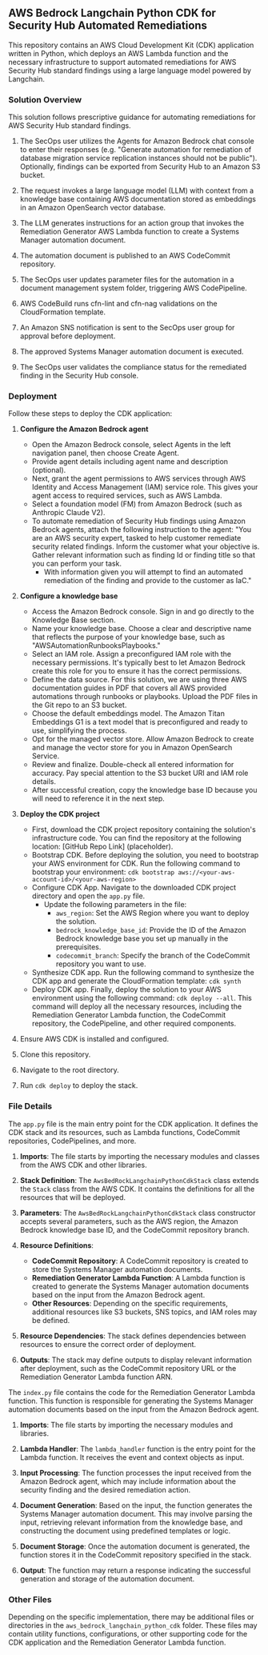 ## AWS Bedrock Langchain Python CDK for Security Hub Automated Remediations

This repository contains an AWS Cloud Development Kit (CDK) application written in Python, which deploys an AWS Lambda function and the necessary infrastructure to support automated remediations for AWS Security Hub standard findings using a large language model powered by Langchain.

### Solution Overview

This solution follows prescriptive guidance for automating remediations for AWS Security Hub standard findings.

1. The SecOps user utilizes the Agents for Amazon Bedrock chat console to enter their responses (e.g. "Generate automation for remediation of database migration service replication instances should not be public"). Optionally, findings can be exported from Security Hub to an Amazon S3 bucket.

2. The request invokes a large language model (LLM) with context from a knowledge base containing AWS documentation stored as embeddings in an Amazon OpenSearch vector database.

3. The LLM generates instructions for an action group that invokes the Remediation Generator AWS Lambda function to create a Systems Manager automation document.

4. The automation document is published to an AWS CodeCommit repository.

5. The SecOps user updates parameter files for the automation in a document management system folder, triggering AWS CodePipeline.

6. AWS CodeBuild runs cfn-lint and cfn-nag validations on the CloudFormation template.

7. An Amazon SNS notification is sent to the SecOps user group for approval before deployment.

8. The approved Systems Manager automation document is executed.

9. The SecOps user validates the compliance status for the remediated finding in the Security Hub console.

### Deployment

Follow these steps to deploy the CDK application:

1. **Configure the Amazon Bedrock agent**
   - Open the Amazon Bedrock console, select Agents in the left navigation panel, then choose Create Agent.
   - Provide agent details including agent name and description (optional).
   - Next, grant the agent permissions to AWS services through AWS Identity and Access Management (IAM) service role. This gives your agent access to required services, such as AWS Lambda.
   - Select a foundation model (FM) from Amazon Bedrock (such as Anthropic Claude V2).
   - To automate remediation of Security Hub findings using Amazon Bedrock agents, attach the following instruction to the agent:
     "You are an AWS security expert, tasked to help customer remediate security related findings.
     Inform the customer what your objective is. Gather relevant information such as finding Id or finding title so that you can perform your task.
     * With information given you will attempt to find an automated remediation of the finding and provide to the customer as IaC."

2. **Configure a knowledge base**
   - Access the Amazon Bedrock console. Sign in and go directly to the Knowledge Base section.
   - Name your knowledge base. Choose a clear and descriptive name that reflects the purpose of your knowledge base, such as "AWSAutomationRunbooksPlaybooks."
   - Select an IAM role. Assign a preconfigured IAM role with the necessary permissions. It's typically best to let Amazon Bedrock create this role for you to ensure it has the correct permissions.
   - Define the data source. For this solution, we are using three AWS documentation guides in PDF that covers all AWS provided automations through runbooks or playbooks. Upload the PDF files in the Git repo to an S3 bucket.
   - Choose the default embeddings model. The Amazon Titan Embeddings G1 is a text model that is preconfigured and ready to use, simplifying the process.
   - Opt for the managed vector store. Allow Amazon Bedrock to create and manage the vector store for you in Amazon OpenSearch Service.
   - Review and finalize. Double-check all entered information for accuracy. Pay special attention to the S3 bucket URI and IAM role details.
   - After successful creation, copy the knowledge base ID because you will need to reference it in the next step.

3. **Deploy the CDK project**
   - First, download the CDK project repository containing the solution's infrastructure code. You can find the repository at the following location: [GitHub Repo Link] (placeholder).
   - Bootstrap CDK. Before deploying the solution, you need to bootstrap your AWS environment for CDK. Run the following command to bootstrap your environment: `cdk bootstrap aws://<your-aws-account-id>/<your-aws-region>`
   - Configure CDK App. Navigate to the downloaded CDK project directory and open the `app.py` file.
     - Update the following parameters in the file:
       - `aws_region`: Set the AWS Region where you want to deploy the solution.
       - `bedrock_knowledge_base_id`: Provide the ID of the Amazon Bedrock knowledge base you set up manually in the prerequisites.
       - `codecommit_branch`: Specify the branch of the CodeCommit repository you want to use.
   - Synthesize CDK app. Run the following command to synthesize the CDK app and generate the CloudFormation template: `cdk synth`
   - Deploy CDK app. Finally, deploy the solution to your AWS environment using the following command: `cdk deploy --all`. This command will deploy all the necessary resources, including the Remediation Generator Lambda function, the CodeCommit repository, the CodePipeline, and other required components.

1. Ensure AWS CDK is installed and configured.
2. Clone this repository.
3. Navigate to the root directory.
4. Run `cdk deploy` to deploy the stack.

### File Details

The `app.py` file is the main entry point for the CDK application. It defines the CDK stack and its resources, such as Lambda functions, CodeCommit repositories, CodePipelines, and more.

1. **Imports**: The file starts by importing the necessary modules and classes from the AWS CDK and other libraries.

2. **Stack Definition**: The `AwsBedRockLangchainPythonCdkStack` class extends the `Stack` class from the AWS CDK. It contains the definitions for all the resources that will be deployed.

3. **Parameters**: The `AwsBedRockLangchainPythonCdkStack` class constructor accepts several parameters, such as the AWS region, the Amazon Bedrock knowledge base ID, and the CodeCommit repository branch.

4. **Resource Definitions**:
   - **CodeCommit Repository**: A CodeCommit repository is created to store the Systems Manager automation documents.
   - **Remediation Generator Lambda Function**: A Lambda function is created to generate the Systems Manager automation documents based on the input from the Amazon Bedrock agent.
   - **Other Resources**: Depending on the specific requirements, additional resources like S3 buckets, SNS topics, and IAM roles may be defined.

5. **Resource Dependencies**: The stack defines dependencies between resources to ensure the correct order of deployment.

6. **Outputs**: The stack may define outputs to display relevant information after deployment, such as the CodeCommit repository URL or the Remediation Generator Lambda function ARN.

The `index.py` file contains the code for the Remediation Generator Lambda function. This function is responsible for generating the Systems Manager automation documents based on the input from the Amazon Bedrock agent.

1. **Imports**: The file starts by importing the necessary modules and libraries.

2. **Lambda Handler**: The `lambda_handler` function is the entry point for the Lambda function. It receives the event and context objects as input.

3. **Input Processing**: The function processes the input received from the Amazon Bedrock agent, which may include information about the security finding and the desired remediation action.

4. **Document Generation**: Based on the input, the function generates the Systems Manager automation document. This may involve parsing the input, retrieving relevant information from the knowledge base, and constructing the document using predefined templates or logic.

5. **Document Storage**: Once the automation document is generated, the function stores it in the CodeCommit repository specified in the stack.

6. **Output**: The function may return a response indicating the successful generation and storage of the automation document.

### Other Files

Depending on the specific implementation, there may be additional files or directories in the `aws_bedrock_langchain_python_cdk` folder. These files may contain utility functions, configurations, or other supporting code for the CDK application and the Remediation Generator Lambda function.

